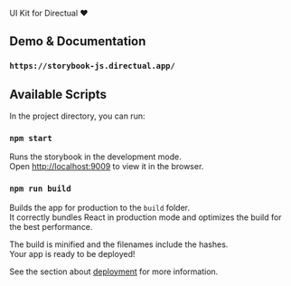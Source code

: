 UI Kit for Directual ❤
## Demo & Documentation

### `https://storybook-js.directual.app/`

## Available Scripts

In the project directory, you can run:

### `npm start`

Runs the storybook in the development mode.<br>
Open [http://localhost:9009](http://localhost:9009) to view it in the browser.

### `npm run build`

Builds the app for production to the `build` folder.<br>
It correctly bundles React in production mode and optimizes the build for the best performance.

The build is minified and the filenames include the hashes.<br>
Your app is ready to be deployed!

See the section about [deployment](https://facebook.github.io/create-react-app/docs/deployment) for more information.

